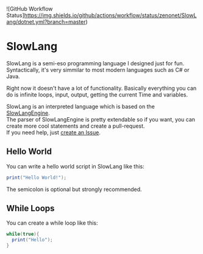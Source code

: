![GitHub Workflow Status]https://img.shields.io/github/actions/workflow/status/zenonet/SlowLang/dotnet.yml?branch=master)
# SlowLang
SlowLang is a semi-eso programming language I designed just for fun.<br>
Syntactically, it's very simmilar to most modern languages such as C# or Java.<br>

Right now it doesn't have a lot of functionality. Basically everything you can do is infinite loops, input, output, getting the current Time and variables.

SlowLang is an interpreted language which is based on the [SlowLangEngine](https://github.com/zenonet/SlowLangEngine).<br>
The parser of SlowLangEngine is pretty extendable so if you want, you can create more cool statements and create a pull-request.<br>If you need help, just 
[create an Issue](https://github.com/zenonet/SlowLang/issues/new).

## Hello World

You can write a hello world script in SlowLang like this:

```c#
print("Hello World!");
```

The semicolon is optional but strongly recommended.

## While Loops

You can create a while loop like this:

```c#
while(true){
  print("Hello");
}
```
